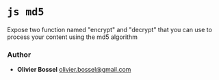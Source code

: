 

<!-- @namespace    sugar.js.crypt -->

# ```js md5 ```


Expose two function named "encrypt" and "decrypt" that you can use to process your content using the md5 algorithm



### Author
- **Olivier Bossel** <a href="mailto:olivier.bossel@gmail.com">olivier.bossel@gmail.com</a> 

